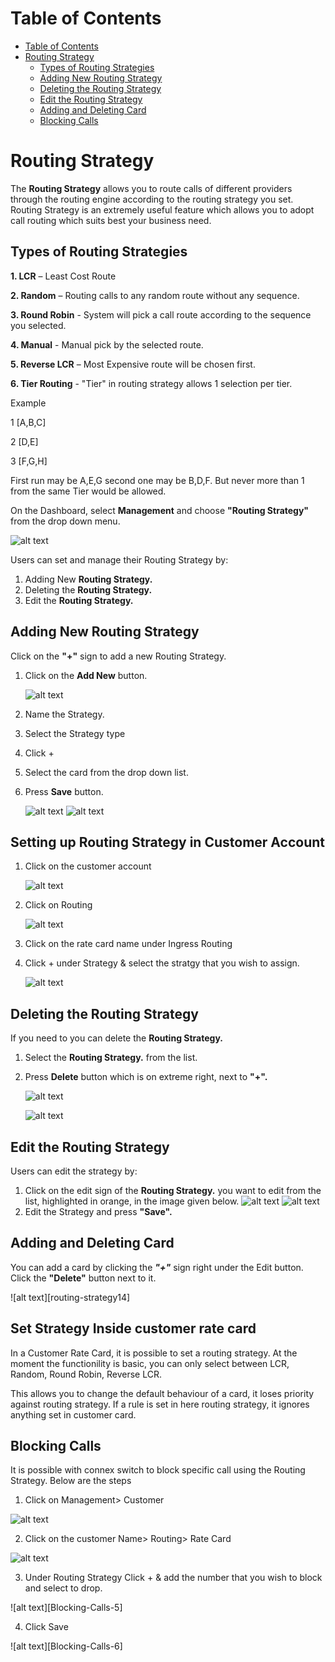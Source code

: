 # Table of Contents

* [Table of Contents](#table-of-contents)
* [Routing Strategy](#routing-strategy)
    * [Types of Routing Strategies](#types-of-routing-strategies)
    * [Adding New Routing Strategy](#adding-new-routing-strategy)
    * [Deleting the Routing Strategy](#deleting-the-routing-strategy)
    * [Edit the Routing Strategy](#edit-the-routing-strategy)
    * [Adding and Deleting Card](#adding-and-deleting-card)
    * [Blocking Calls](#blocking-calls)

# Routing Strategy

The **Routing Strategy** allows you to route calls of different providers through the routing engine according to the routing strategy you set. Routing Strategy is an extremely useful feature which allows you to adopt call routing which suits best your business need.

## Types of Routing Strategies

**1. LCR** – Least Cost Route

**2. Random** – Routing calls to any random route without any sequence.

**3. Round Robin** - System will pick a call route according to the sequence you selected.
  
**4. Manual** - Manual pick by the selected route.
  
**5. Reverse LCR** – Most Expensive route will be chosen first.

**6. Tier Routing**  -  "Tier" in routing strategy allows 1 selection per tier.

Example

1 [A,B,C]

2 [D,E]

3 [F,G,H]

First run may be A,E,G second one may be B,D,F. But never more than 1 from the same Tier would be allowed.

On the Dashboard, select **Management** and choose **"Routing Strategy"** from the drop down menu.

   ![alt text][routing-dashboard-new]

Users can set and manage their Routing Strategy by:
 
1. Adding New **Routing Strategy.**
2. Deleting the **Routing Strategy.**
3. Edit the **Routing Strategy.**

## Adding New Routing Strategy

Click on the **"+"** sign to add a new Routing Strategy.

1. Click on the **Add New** button.

   ![alt text][routing-strategy1]

2. Name the Strategy.
3. Select the Strategy type
4. Click + 
5. Select the card from the drop down list.
6. Press **Save** button.

   ![alt text][routing-strategy2]
   ![alt text][routing-strategy3]

 
## Setting up Routing Strategy in Customer Account

1. Click on the customer account

   ![alt text][routing-strategy4]

2. Click on Routing

   ![alt text][routing-strategy5]

3. Click on the rate card name under Ingress Routing
4. Click + under Strategy & select the stratgy that you wish to assign.

   ![alt text][routing-strategy6]

## Deleting the Routing Strategy

If you need to you can delete the **Routing Strategy.**

1. Select the **Routing Strategy.** from the list.
2. Press **Delete** button which is on extreme right, next to **"+".**

   ![alt text][routing-strategy7]

   ![alt text][routing-strategy8]

## Edit the Routing Strategy
Users can edit the strategy by:

1. Click on the edit sign of the **Routing Strategy.** you want to edit from the list, highlighted in orange, in the image given below. 
   ![alt text][routing-strategy9]
   ![alt text][routing-strategy10]
2. Edit the Strategy and press **"Save".**

## Adding and Deleting Card

You can add a card by clicking the **_"+"_** sign right under the Edit button. Click the **"Delete"** button next to it.

   ![alt text][routing-strategy14]

## Set Strategy Inside customer rate card

In a Customer Rate Card, it is possible to set a routing strategy. At the moment the functionility is basic, you can only select between LCR, Random, Round Robin, Reverse LCR.

This allows you to change the default behaviour of a card, it loses priority against routing strategy. If a rule is set in here routing strategy, it ignores anything set in customer card.

## Blocking Calls

It is possible with connex switch to block specific call using the Routing Strategy. Below are the steps

1. Click on Management> Customer

![alt text][Blocking-Calls-1]

2. Click on the customer Name> Routing> Rate Card

![alt text][Blocking-Calls-2]

3. Under Routing Strategy Click + & add the number that you wish to block and select to drop.

![alt text][Blocking-Calls-5]

4. Click Save

![alt text][Blocking-Calls-6]

[routing-dashboard-new]: https://raw.githubusercontent.com/digipigeon/connexcs-user-docs/master/new-images/86.png "routing-dashboard"

[routing-strategy1]: https://raw.githubusercontent.com/digipigeon/connexcs-user-docs/master/new-images/87.png "routing-strategy1"
[routing-strategy2]: https://raw.githubusercontent.com/digipigeon/connexcs-user-docs/master/new-images/88.png "routing-strategy2"
[routing-strategy3]: https://raw.githubusercontent.com/digipigeon/connexcs-user-docs/master/new-images/89.png "routing-strategy3"
[routing-strategy4]: https://raw.githubusercontent.com/digipigeon/connexcs-user-docs/master/new-images/90.png "routing-strategy4"
[routing-strategy5]: https://raw.githubusercontent.com/digipigeon/connexcs-user-docs/master/new-images/91.png "routing-strategy5"
[routing-strategy6]: https://raw.githubusercontent.com/digipigeon/connexcs-user-docs/master/new-images/92.png "routing-strategy6"
[routing-strategy7]: https://raw.githubusercontent.com/digipigeon/connexcs-user-docs/master/new-images/93.png "routing-strategy7"
[routing-strategy8]: https://raw.githubusercontent.com/digipigeon/connexcs-user-docs/master/new-images/94.png "routing-strategy8"
[routing-strategy9]: https://raw.githubusercontent.com/digipigeon/connexcs-user-docs/master/new-images/95.png "routing-strategy9"
[routing-strategy10]: https://raw.githubusercontent.com/digipigeon/connexcs-user-docs/master/new-images/96.png "routing-strategy10"


[blocking-calls-1]: https://raw.githubusercontent.com/digipigeon/connexcs-user-docs/master/new-img/97.png "Blocking-Calls-1"
[blocking-calls-2]: https://raw.githubusercontent.com/digipigeon/connexcs-user-docs/master/new-img/98.png "Blocking-Calls-2"

[edit-routing]: https://raw.githubusercontent.com/digipigeon/connexcs-user-docs/master/img/edit-routing.png "edit-routing"
[routing-strategy]: https://raw.githubusercontent.com/digipigeon/connexcs-user-docs/master/img/routing-strategy.png "routing-strategy"
[edit-routing-strategy]: https://raw.githubusercontent.com/digipigeon/connexcs-user-docs/master/img/edit-routing-strategy.png "edit-routing-strategy"

